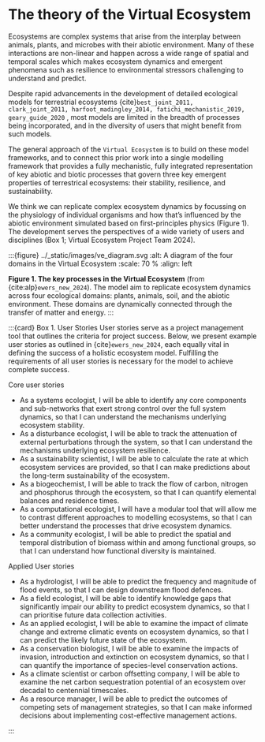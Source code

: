 # The theory of the Virtual Ecosystem

Ecosystems are complex systems that arise from the interplay between animals, plants,
and microbes with their abiotic environment. Many of these interactions are
non-linear and happen across a wide range of spatial and temporal scales which makes
ecosystem dynamics and emergent phenomena such as resilience to environmental stressors
challenging to understand and predict.

Despite rapid advancements in the development of detailed ecological models for
terrestrial ecosystems
{cite}`best_joint_2011,
clark_joint_2011,
harfoot_madingley_2014,
fatichi_mechanistic_2019,
geary_guide_2020`
, most models are limited in the breadth of processes being incorporated, and in the
diversity of users that might benefit from such models.

The general approach of the `Virtual Ecosystem` is to build on these model frameworks,
and to connect this prior work into a single modelling framework
that provides a fully mechanistic, fully integrated representation of key abiotic and
biotic processes that govern three key emergent properties of terrestrical ecosystems:
their stability, resilience, and sustainability.

We think we can replicate complex
ecosystem dynamics by focussing on the physiology of individual organisms and how
that’s influenced by the abiotic environment simulated based on first-principles physics
(Figure 1). The development serves the perspectives of a wide variety of users and
disciplines (Box 1; Virtual Ecosystem Project Team 2024).

:::{figure} ../_static/images/ve_diagram.svg
:alt: A diagram of the four domains in the Virtual Ecosystem
:scale: 70 %
:align: left

**Figure 1. The key processes in the Virtual Ecosystem** (from
{cite:alp}`ewers_new_2024`). The model aim to replicate ecosystem dynamics across four
ecological domains: plants, animals, soil, and the abiotic environment. These domains are
dynamically connected through the transfer of matter and energy.
:::

:::{card} Box 1. User Stories
User stories serve as a project management tool that outlines the criteria for project
success. Below, we present example user stories as outlined in {cite}`ewers_new_2024`,
each equally vital in defining the success of a holistic ecosystem model. Fulfilling
the requirements of all user stories is necessary for the model to achieve complete
success.

Core user stories

* As a systems ecologist, I will be able to identify any core components and
sub-networks that exert strong control over the full system dynamics, so that I can
understand the mechanisms underlying ecosystem stability.
* As a disturbance ecologist, I will be able to track the attenuation of external
perturbations through the system, so that I can understand the mechanisms underlying
ecosystem resilience.
* As a sustainability scientist, I will be able to calculate the rate at which ecosystem
services are provided, so that I can make predictions about the long-term sustainability
of the ecosystem.
* As a biogeochemist, I will be able to track the flow of carbon, nitrogen and
phosphorus through the ecosystem, so that I can quantify elemental balances and
residence times.
* As a computational ecologist, I will have a modular tool that will allow me to
contrast different approaches to modelling ecosystems, so that I can better understand
the processes that drive ecosystem dynamics.
* As a community ecologist, I will be able to predict the spatial and temporal
distribution of biomass within and among functional groups, so that I can understand how
functional diversity is maintained.

Applied User stories

* As a hydrologist, I will be able to predict the frequency and magnitude of flood
events, so that I can design downstream flood defences.
* As a field ecologist, I will be able to identify knowledge gaps that significantly
impair our ability to predict ecosystem dynamics, so that I can prioritise future data
collection activities.
* As an applied ecologist, I will be able to examine the impact of climate change and
extreme climatic events on ecosystem dynamics, so that I can predict the likely future
state of the ecosystem.
* As a conservation biologist, I will be able to examine the impacts of invasion,
introduction and extinction on ecosystem dynamics, so that I can quantify the
importance of species-level conservation actions.
* As a climate scientist or carbon offsetting company, I will be able to examine the net
carbon sequestration potential of an ecosystem over decadal to centennial timescales.
* As a resource manager, I will be able to predict the outcomes of competing sets of
management strategies, so that I can make informed decisions about implementing
cost-effective management actions.

:::
